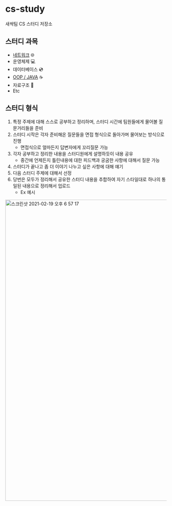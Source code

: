 # cs-study
새싹팀 CS 스터디 저장소

## 스터디 과목

- [네트워크](https://github.com/sproutt/cs-world/tree/main/Network_%EB%84%A4%ED%8A%B8%EC%9B%8C%ED%81%AC/README_NETWORK.md) 🌐
- 운영체제 💻
- 데이터베이스 💿
- [OOP / JAVA](https://github.com/sproutt/cs-world/blob/main/OOP_JAVA_%EA%B0%9D%EC%B2%B4%EC%A7%80%ED%96%A5%EB%B0%8F%EC%9E%90%EB%B0%94/README_OOP_JAVA.md) ☕️
- 자료구조 📂
- Etc

## 스터디 형식

1. 특정 주제에 대해 스스로 공부하고 정리하며, 스터디 시간에 팀원들에게 물어볼 질문거리들을 준비
2. 스터디 시작은 각자 준비해온 질문들을 면접 형식으로 돌아가며 물어보는 방식으로 진행
   - 면접식으로 얼마든지 답변자에게 꼬리질문 가능
3. 각자 공부하고 정리한 내용을 스터디원에게 설명하듯이 내용 공유
   - 중간에 언제든지 틀린내용에 대한 피드백과 궁굼한 사항에 대해서 질문 가능
4. 스터디가 끝나고 좀 더 이야기 나누고 싶은 사항에 대해 얘기
5. 다음 스터디 주제에 대해서 선정
6. 당번은 모두가 정리해서 공유한 스터디 내용을 추합하여 자기 스타일대로 하나의 통일된 내용으로 정리해서 업로드
   - Ex 예시
<img width="939" alt="스크린샷 2021-02-19 오후 6 57 17" src="https://user-images.githubusercontent.com/40922963/108489652-247a3c80-72e5-11eb-8aa4-353b6f30c6de.png">
